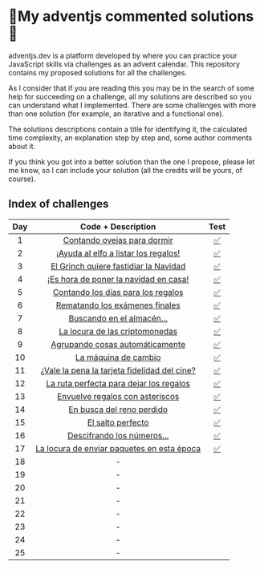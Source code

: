 # 🎄My adventjs commented solutions🎄
adventjs.dev is a platform developed by  where you can practice your JavaScript skills via challenges as an advent calendar. This repository contains my proposed solutions for all the challenges.

 As I consider that if you are reading this you may be in the search of some help for succeeding on a challenge, all my solutions are described so you can understand what I implemented. There are some challenges with more than one solution (for example, an iterative and a functional one).

The solutions descriptions contain a title for identifying it, the calculated time complexity, an explanation step by step and, some author comments about it.

If you think you got into a better solution than the one I propose, please let me know, so I can include your solution (all the credits will be yours, of course).



## Index of challenges

| Day  |                      Code + Description                      |                             Test                             |
| :--: | :----------------------------------------------------------: | :----------------------------------------------------------: |
|  1   | [Contando ovejas para dormir](https://github.com/arialdev/adventjs/blob/main/src/day01.js) | [✅](https://github.com/arialdev/adventjs/blob/main/tests/day01.test.js) |
|  2   | [¡Ayuda al elfo a listar los regalos!](https://github.com/arialdev/adventjs/blob/main/src/day02.js) | [✅](https://github.com/arialdev/adventjs/blob/main/tests/day02.test.js) |
|  3   | [El Grinch quiere fastidiar la Navidad](https://github.com/arialdev/adventjs/blob/main/src/day03.js) | [✅](https://github.com/arialdev/adventjs/blob/main/tests/day03.test.js) |
|  4   | [¡Es hora de poner la navidad en casa!](https://github.com/arialdev/adventjs/blob/main/src/day04.js) | [✅](https://github.com/arialdev/adventjs/blob/main/tests/day04.test.js) |
|  5   | [Contando los días para los regalos](https://github.com/arialdev/adventjs/blob/main/src/day05.js) | [✅](https://github.com/arialdev/adventjs/blob/main/tests/day05.test.js) |
|  6   | [Rematando los exámenes finales](https://github.com/arialdev/adventjs/blob/main/src/day06.js) | [✅](https://github.com/arialdev/adventjs/blob/main/tests/day06.test.js) |
|  7   | [Buscando en el almacén...](https://github.com/arialdev/adventjs/blob/main/src/day07.js) | [✅](https://github.com/arialdev/adventjs/blob/main/tests/day07.test.js) |
|  8   | [La locura de las criptomonedas](https://github.com/arialdev/adventjs/blob/main/src/day08.js) | [✅](https://github.com/arialdev/adventjs/blob/main/tests/day08.test.js) |
|  9   | [Agrupando cosas automáticamente](https://github.com/arialdev/adventjs/blob/main/src/day09.js) | [✅](https://github.com/arialdev/adventjs/blob/main/tests/day09.test.js) |
|  10  | [La máquina de cambio](https://github.com/arialdev/adventjs/blob/main/src/day10.js) | [✅](https://github.com/arialdev/adventjs/blob/main/tests/day10.test.js) |
|  11  | [¿Vale la pena la tarjeta fidelidad del cine?](https://github.com/arialdev/adventjs/blob/main/src/day11.js) | [✅](https://github.com/arialdev/adventjs/blob/main/tests/day11.test.js) |
|  12  | [La ruta perfecta para dejar los regalos](https://github.com/arialdev/adventjs/blob/main/src/day12.js) | [✅](https://github.com/arialdev/adventjs/blob/main/tests/day12.test.js) |
|  13  | [Envuelve regalos con asteriscos](https://github.com/arialdev/adventjs/blob/main/src/day13.js) | [✅](https://github.com/arialdev/adventjs/blob/main/tests/day13.test.js) |
|  14  | [En busca del reno perdido](https://github.com/arialdev/adventjs/blob/main/src/day14.js) | [✅](https://github.com/arialdev/adventjs/blob/main/tests/day14.test.js) |
|  15  | [El salto perfecto](https://github.com/arialdev/adventjs/blob/main/src/day15.js) | [✅](https://github.com/arialdev/adventjs/blob/main/tests/day15.test.js) |
|  16  | [Descifrando los números...](https://github.com/arialdev/adventjs/blob/main/src/day16.js) | [✅](https://github.com/arialdev/adventjs/blob/main/tests/day16.test.js) |
|  17  | [La locura de enviar paquetes en esta época](https://github.com/arialdev/adventjs/blob/main/src/day17.js) | [✅](https://github.com/arialdev/adventjs/blob/main/tests/day17.test.js) |
|  18  |                              -                               |                                                              |
|  19  |                              -                               |                                                              |
|  20  |                              -                               |                                                              |
|  21  |                              -                               |                                                              |
|  22  |                              -                               |                                                              |
|  23  |                              -                               |                                                              |
|  24  |                              -                               |                                                              |
|  25  |                              -                               |                                                              |

